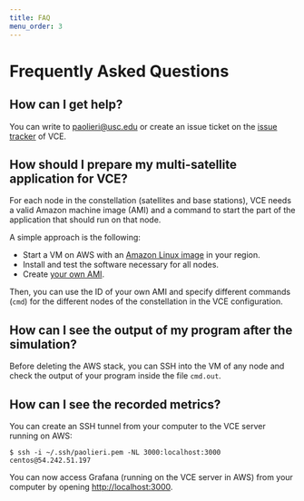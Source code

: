 ```yaml
---
title: FAQ
menu_order: 3
---
```


# Frequently Asked Questions

## How can I get help?

You can write to
<a href="mailto:paolieri@usc.edu">paolieri@usc.edu</a>
or create an issue ticket on the [issue tracker](https://github.com/isi-rcg/vce/issues) of VCE.


## How should I prepare my multi-satellite application for VCE?

For each node in the constellation (satellites and base stations), VCE
needs a valid Amazon machine image (AMI) and a command to start the
part of the application that should run on that node.

A simple approach is the following:
- Start a VM on AWS with an [Amazon Linux image](https://aws.amazon.com/amazon-linux-ami/#Amazon_Linux_AMI_IDs) in your region.
- Install and test the software necessary for all nodes.
- Create [your own AMI](https://docs.aws.amazon.com/AWSEC2/latest/UserGuide/creating-an-ami-ebs.html).

Then, you can use the ID of your own AMI and specify different
commands (`cmd`) for the different nodes of the constellation in the
VCE configuration.


## How can I see the output of my program after the simulation?

Before deleting the AWS stack, you can SSH into the VM of any node and
check the output of your program inside the file `cmd.out`.


## How can I see the recorded metrics?

You can create an SSH tunnel from your computer to the VCE server
running on AWS:

``` console
$ ssh -i ~/.ssh/paolieri.pem -NL 3000:localhost:3000 centos@54.242.51.197
```

You can now access Grafana (running on the VCE server in AWS) from
your computer by opening [http://localhost:3000](http://localhost:3000).
